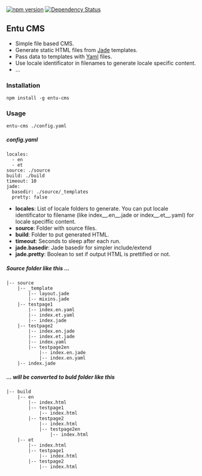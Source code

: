 [![npm version](https://badge.fury.io/js/entu-cms.svg)](https://badge.fury.io/js/entu-cms)
[![Dependency Status](https://david-dm.org/argoroots/entu-cms.svg)](https://david-dm.org/argoroots/entu-cms)

## Entu CMS

- Simple file based CMS.
- Generate static HTML files from [Jade](http://jade-lang.com) templates.
- Pass data to templates with [Yaml](http://yaml.org) files.
- Use locale identificator in filenames to generate locale specific content.
- ...


### Installation

    npm install -g entu-cms


### Usage

    entu-cms ./config.yaml


##### config.yaml

    locales:
      - en
      - et
    source: ./source
    build: ./build
    timeout: 10
    jade:
      basedir: ./source/_templates
      pretty: false

- __locales__: List of locale folders to generate. You can put locale identificator to filename (like index__.en__.jade or index__.et__.yaml) for locale speciffic content.
- __source__: Folder with source files.
- __build__: Folder to put generated HTML.
- __timeout__: Seconds to sleep after each run.
- __jade.basedir__: Jade basedir for simpler include/extend
- __jade.pretty__: Boolean to set if output HTML is prettified or not.


##### Source folder like this ...

    |-- source
        |-- _template
            |-- layout.jade
            |-- mixins.jade
        |-- testpage1
            |-- index.en.yaml
            |-- index.et.yaml
            |-- index.jade
        |-- testpage2
            |-- index.en.jade
            |-- index.et.jade
            |-- index.yaml
            |-- testpage2en
                |-- index.en.jade
                |-- index.en.yaml
        |-- index.jade


##### ... will be converted to buld folder like this

    |-- build
        |-- en
            |-- index.html
            |-- testpage1
                |-- index.html
            |-- testpage2
                |-- index.html
                |-- testpage2en
                    |-- index.html
        |-- et
            |-- index.html
            |-- testpage1
                |-- index.html
            |-- testpage2
                |-- index.html
